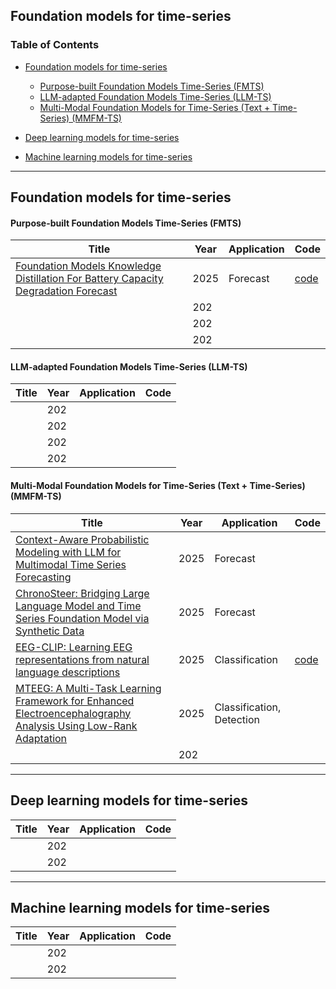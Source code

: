 ## Foundation models for time-series 

### Table of Contents

- [Foundation models for time-series](#foundation-models-for-time-series)
  - [Purpose-built Foundation Models Time-Series (FMTS)](#purpose-built-foundation-models-time-series-fmts)
  - [LLM-adapted Foundation Models Time-Series (LLM-TS)](#llm-adapted-foundation-models-time-series-llm-ts)
  - [Multi-Modal Foundation Models for Time-Series (Text + Time-Series) (MMFM-TS)](#multi-modal-foundation-models-for-time-series-text-time-series-mmfm-ts)

- [Deep learning models for time-series](#deep-learning-models-for-time-series)

- [Machine learning models for time-series](#machine-learning-models-for-time-series)

---

## Foundation models for time-series

#### Purpose-built Foundation Models Time-Series (FMTS)
| Title | Year | Application | Code |
|---------------------------------------------------------------------------------------------------------------------------|------|----------|-------|
| [Foundation Models Knowledge Distillation For Battery Capacity Degradation Forecast](https://arxiv.org/pdf/2505.08151?) | 2025 | Forecast|[code](https://github.com/sjtu-chan-joey/Battery-Timer) |
| []() | 202 |  |   |
| []() | 202 |  |   |
| []() | 202 |  |   |

#### LLM-adapted Foundation Models Time-Series (LLM-TS)
| Title | Year | Application | Code |
|---------------------------------------------------------------------------------------------------------------------------|------|----------|-------|
| []() | 202 |  |   |
| []() | 202 |  |   |
| []() | 202 |  |   |
| []() | 202 |  |   |

#### Multi-Modal Foundation Models for Time-Series (Text + Time-Series) (MMFM-TS)
| Title | Year | Application | Code |
|---------------------------------------------------------------------------------------------------------------------------|------|----------|-------|
| [Context-Aware Probabilistic Modeling with LLM for Multimodal Time Series Forecasting](https://arxiv.org/abs/2505.10774) | 2025 | Forecast |       |
| [ChronoSteer: Bridging Large Language Model and Time Series Foundation Model via Synthetic Data](https://arxiv.org/pdf/2505.10083) | 2025 | Forecast |   |
| [EEG-CLIP: Learning EEG representations from natural language descriptions](https://arxiv.org/pdf/2503.16531?) | 2025 |Classification | [code](https://github.com/tidiane-camaret/EEGClip)  |
| [MTEEG: A Multi-Task Learning Framework for Enhanced Electroencephalography Analysis Using Low-Rank Adaptation ](https://openreview.net/forum?id=V5lBNcD65H) | 2025 | Classification, Detection |   |
| []() | 202 |  |   |
---

## Deep learning models for time-series
| Title | Year | Application | Code |
|---------------------------------------------------------------------------------------------------------------------------|------|----------|-------|
| []() | 202 |  |   |
| []() | 202 |  |   |

---

## Machine learning models for time-series
| Title | Year | Application | Code |
|---------------------------------------------------------------------------------------------------------------------------|------|----------|-------|
| []() | 202 |  |   |
| []() | 202 |  |   |
